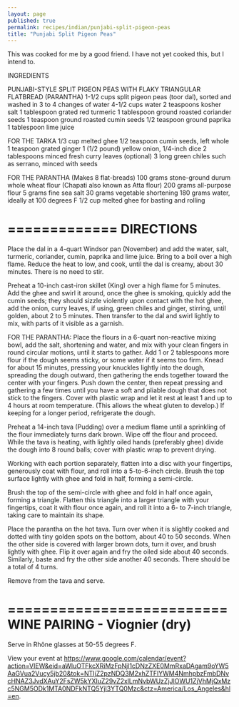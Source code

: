 ```yaml
---
layout: page
published: true
permalink: recipes/indian/punjabi-split-pigeon-peas
title: "Punjabi Split Pigeon Peas"
---
```


This was cooked for me by a good friend. I have not yet cooked this, but I intend to.

INGREDIENTS

PUNJABI-STYLE SPLIT PIGEON PEAS WITH FLAKY TRIANGULAR FLATBREAD (PARANTHA)
1-1/2 cups split pigeon peas (toor dal), sorted and washed in 3 to 4 changes of water
4-1/2 cups water
2 teaspoons kosher salt
1 tablespoon grated red turmeric
1 tablespoon ground roasted coriander seeds
1 teaspoon ground roasted cumin seeds
1/2 teaspoon ground paprika
1 tablespoon lime juice

FOR THE TARKA
1/3 cup melted ghee
1/2 teaspoon cumin seeds, left whole
1 teaspoon grated ginger
1 (1/2 pound) yellow onion, 1/4-inch dice
2 tablespoons minced fresh curry leaves (optional)
3 long green chiles such as serrano, minced with seeds

FOR THE PARANTHA (Makes 8 flat-breads)
100 grams stone-ground durum whole wheat flour (Chapati also known as Atta flour)
200 grams all-purpose flour
5 grams fine sea salt
30 grams vegetable shortening
180 grams water, ideally at 100 degrees F
1/2 cup melted ghee for basting and rolling 

=============
DIRECTIONS
=============
Place the dal in a 4-quart Windsor pan (November) and add the water, salt, turmeric, coriander, cumin, paprika and lime juice. Bring to a boil over a high flame. Reduce the heat to low, and cook, until the dal is creamy, about 30 minutes. There is no need to stir. 

Preheat a 10-inch cast-iron skillet (King) over a high flame for 5 minutes. Add the ghee and swirl it around, once the ghee is smoking, quickly add the cumin seeds; they should sizzle violently upon contact with the hot ghee, add the onion, curry leaves, if using, green chiles and ginger, stirring, until golden, about 2 to 5 minutes. Then transfer to the dal and swirl lightly to mix, with parts of it visible as a garnish.

FOR THE PARANTHA: Place the flours in a 6-quart non-reactive mixing bowl, add the salt, shortening and water, and mix with your clean fingers in round circular motions, until it starts to gather. Add 1 or 2 tablespoons more flour if the dough seems sticky, or some water if it seems too firm. Knead for about 15 minutes, pressing your knuckles lightly into the dough, spreading the dough outward, then gathering the ends together toward the center with your fingers. Push down the center, then repeat pressing and gathering a few times until you have a soft and pliable dough that does not stick to the fingers. Cover with plastic wrap and let it rest at least 1 and up to 4 hours at room temperature. (This allows the wheat gluten to develop.) If keeping for a longer period, refrigerate the dough.

Preheat a 14-inch tava (Pudding) over a medium flame until a sprinkling of the flour immediately turns dark brown. Wipe off the flour and proceed. While the tava is heating, with lightly oiled hands (preferably ghee) divide the dough into 8  round balls; cover with plastic wrap to prevent drying.

Working with each portion separately, flatten into a disc with your fingertips, generously coat with flour, and roll into a 5-to-6-inch circle. Brush the top surface lightly with ghee and fold in half, forming a semi-circle.

Brush the top of the semi-circle with ghee and fold in half once again, forming a triangle. Flatten this triangle into a larger triangle with your fingertips, coat it with flour once again, and roll it into a 6- to 7-inch triangle, taking care to maintain its shape.

Place the parantha on the hot tava. Turn over when it is slightly cooked and dotted with tiny golden spots on the bottom, about 40 to 50 seconds. When the other side is covered with larger brown dots, turn it over, and brush lightly with ghee. Flip it over again and fry the oiled side about 40 seconds. Similarly, baste and fry the other side another 40 seconds. There should be a total of 4 turns.

Remove from the tava and serve.

==========================
WINE PAIRING - Viognier (dry)
==========================

Serve in Rhône glasses at 50-55 degrees F. 

View your event at https://www.google.com/calendar/event?action=VIEW&eid=aWluOTFkcXRiMzFpNjl1cDNzZXE0MmRxaDAgam9oYW5AaGVua2Vucy5jb20&tok=NTIjZ2pzNDQ3M2xhZTFlYWM4NmhpbzFmbDNvcHNAZ3JvdXAuY2FsZW5kYXIuZ29vZ2xlLmNvbWUzZjJlOWU1ZjVhMjQxMzc5NGM5ODk1MTA0NDFkNTQ5YjI3YTQ0Mzc&ctz=America/Los_Angeles&hl=en.

